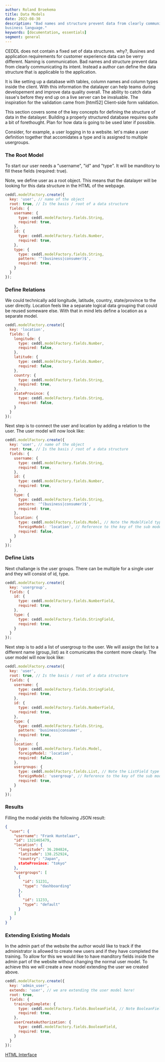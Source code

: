 ```yaml
---
author: Roland Broekema
title: Data Models
date: 2022-08-30
description: "Bad names and structure prevent data from clearly communicating its intent. Define data models in your
business language."
keywords: [documentation, essentials]
segment: general
---
```



CEDDL does not contain a fixed set of data structures. why?, Busines and application requirements for customer
experience data can be verry different. Naming is communication. Bad names and structure prevent data from clearly
communicating its intent. Instead a author can define the data structure that is applicable to the application.

It is like setting up a database with tables, column names and column types inside the client. With this information the
datalayer can help teams during developement and improve data quality overall. The ability to catch data issue's before
they end up on a live server can be invaluable. The inspiration for the validation came from [html52] Client-side form
validation.

This section covers some of the key concepts for defining the structure of data in the datalayer. Building a properly
structured database requires quite a bit of forethought. Plan for how data is going to be used later if possible.

Consider, for example, a user logging in to a website. let's make a user definition together that accomidates a type and
is assigned to multiple usergroups.

### The Root Model

To start our user needs a "username", "id" and "type". It will be manditory to fill these fields (required: true).

Note, we define user as a root object. This means that the datalayer will be looking for this data structure in the HTML
of the webpage.

```js
ceddl.modelFactory.create({
  key: 'user', // name of the object
  root: true, // Is the basis / root of a data structure
  fields: {
    username: {
      type: ceddl.modelFactory.fields.String,
      required: true,
    },
    id: {
      type: ceddl.modelFactory.fields.Number,
      required: true,
    },
    type: {
      type: ceddl.modelFactory.fields.String,
      pattern: '^(business|consumer)$',
      required: true,
    }
  }
});
```

### Define Relations

We could technically add longitude, latitude, country, state/province to the user directly. Location feels like a
separate logical data grouping that could be reused someware else. With that in mind lets define a location as a
separate model.

```js
ceddl.modelFactory.create({
  key: 'location',
  fields: {
    longitude: {
      type: ceddl.modelFactory.fields.Number,
      required: false,
    },
    latitude: {
      type: ceddl.modelFactory.fields.Number,
      required: false,
    },
    country: {
      type: ceddl.modelFactory.fields.String,
      required: true,
    },
    stateProvince: {
      type: ceddl.modelFactory.fields.String,
      required: false,
    }
  }
});
```

Next step is to connect the user and location by adding a relation to the user. The user model will now look like:

```js
ceddl.modelFactory.create({
  key: 'user', // name of the object
  root: true, // Is the basis / root of a data structure
  fields: {
    username: {
      type: ceddl.modelFactory.fields.String,
      required: true,
    },
    id: {
      type: ceddl.modelFactory.fields.Number,
      required: true,
    },
    type: {
      type: ceddl.modelFactory.fields.String,
      pattern: '^(business|consumer)$',
      required: true,
    },
    location: {
      type: ceddl.modelFactory.fields.Model, // Note the ModelField type here
      foreignModel: 'location', // Reference to the key of the sub model
      required: false,
    }
  }
});
```

### Define Lists

Next challange is the user groups. There can be multiple for a single user and they will consist of id, type.

```js
ceddl.modelFactory.create({
  key: 'usergroup',
  fields: {
    id: {
      type: ceddl.modelFactory.fields.NumberField,
      required: true,
    },
    type: {
      type: ceddl.modelFactory.fields.StringField,
      required: true,
    }
  }
});
```

Next step is to add a list of usergroup to the user. We will assign the list to a different name (group_list) as it
comunicates the content more clearly. The user model will now look like:

```js
ceddl.modelFactory.create({
  key: 'user',
  root: true, // Is the basis / root of a data structure
  fields: {
    username: {
      type: ceddl.modelFactory.fields.StringField,
      required: true,
    },
    id: {
      type: ceddl.modelFactory.fields.NumberField,
      required: true,
    },
    type: {
      type: ceddl.modelFactory.fields.String,
      pattern: 'business|consumer',
      required: true,
    },
    location: {
      type: ceddl.modelFactory.fields.Model,
      foreignModel: 'location',
      required: false,
    },
    usergroups: {
      type: ceddl.modelFactory.fields.List, // Note the ListField type here
      foreignModel: 'usergroup', // Reference to the key of the sub model
      required: true,
    }
  }
});
```

### Results

Filling the modal yields the following JSON result:

```json
{
  "user": {
    "username": "Frank Huntelaar",
    "id": 1321465479,
    "location": {
      "longitude": 36.204824,
      "latitude": 138.252924,
      "country": "Japan",
      stateProvince: "tokyo"
    },
    "usergroups": [
      {
        "id": 51231,
        "type": "dashboarding"
      },
      {
        "id": 11233,
        "type": "default"
      }
    ]
  }
}
```

### Extending Existing Modals

In the admin part of the website the author would like to track if the administrator is allowed to create new users and
if they have completed the training. To allow for this we would like to have manditory fields inside the admin part of
the website without changing the normal user model. To achieve this we will create a new model extending the user we
created above.

```js
ceddl.modelFactory.create({
  key: 'admin_user',
  extends: 'user', // we are extending the user model here!
  root: true,
  fields: {
    trainingComplete: {
      type: ceddl.modelFactory.fields.BooleanField, // Note BooleanField
      required: true,
    },
    userCreateAuthorization: {
      type: ceddl.modelFactory.fields.BooleanField,
      required: true,
    }
  }
});
```

<div class="text-right">
<a style="display: inline-block; margin-bottom: 20px; line-height:20px;" href="/html-interface">HTML Interface <i class="icon-arrow-right"></i></a>
</div>









